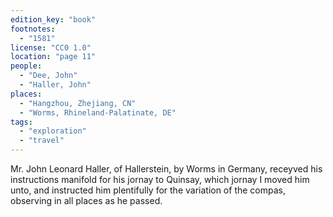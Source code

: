 ```yaml
---
edition_key: "book"
footnotes:
  - "1581"
license: "CC0 1.0"
location: "page 11"
people:
  - "Dee, John"
  - "Haller, John"
places:
  - "Hangzhou, Zhejiang, CN"
  - "Worms, Rhineland-Palatinate, DE"
tags:
  - "exploration"
  - "travel"
---
```

Mr. John
Leonard Haller, of Hallerstein, by Worms in Germany, receyved
his instructions manifold for his jornay to Quinsay, which jornay
I moved him unto, and instructed him plentifully for the variation
of the compas, observing in all places as he passed.
